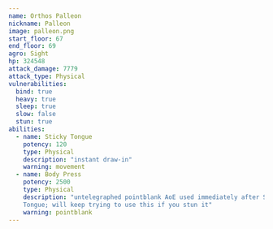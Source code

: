 ```yaml
---
name: Orthos Palleon
nickname: Palleon
image: palleon.png
start_floor: 67
end_floor: 69
agro: Sight
hp: 324548
attack_damage: 7779
attack_type: Physical
vulnerabilities:
  bind: true
  heavy: true
  sleep: true
  slow: false
  stun: true
abilities:
  - name: Sticky Tongue
    potency: 120
    type: Physical
    description: "instant draw-in"
    warning: movement
  - name: Body Press
    potency: 2500
    type: Physical
    description: "untelegraphed pointblank AoE used immediately after Sticky
    Tongue; will keep trying to use this if you stun it"
    warning: pointblank
---
```

